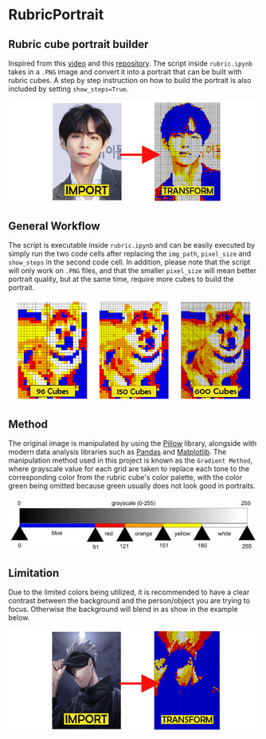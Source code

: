 # RubricPortrait

## Rubric cube portrait builder
Inspired from this [video](https://www.youtube.com/watch?v=zgK_fg1cXvM) and this [repository](https://github.com/Roman-/mosaic). The script inside `rubric.ipynb` takes in a `.PNG` image and convert it into a portrait that can be built with rubric cubes. A step by step instruction on how to build the portrait is also included by setting `show_steps=True`.

![](/img/ex1.png)

## General Workflow

The script is executable inside `rubric.ipynb` and can be easily executed by simply run the two code cells after replacing the `img_path`, `pixel_size` and `show_steps` in the second code cell. In addition, please note that the script will only work on `.PNG` files, and that the smaller `pixel_size` will mean better portrait quality, but at the same time, require more cubes to build the portrait.

![](/img/ex2.png)

## Method
The original image is manipulated by using the [Pillow](https://github.com/python-pillow/Pillow) library, alongside with modern data analysis libraries such as [Pandas](https://github.com/pandas-dev/pandas) and [Matplotlib](https://github.com/matplotlib/matplotlib). The manipulation method used in this project is known as the `Gradient Method`, where grayscale value for each grid are taken to replace each tone to the corresponding color from the rubric cube's color palette, with the color green being omitted because green usually does not look good in portraits.

![](/img/ex3.png)

## Limitation
Due to the limited colors being utilized, it is recommended to have a clear contrast between the background and the person/object you are trying to focus. Otherwise the background will blend in as show in the example below.

![](/img/ex4.png)
